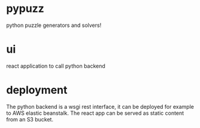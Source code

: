 # pypuzz
python puzzle generators and solvers!

# ui
react application to call python backend

# deployment

The python backend is a wsgi rest interface, it can be deployed for example to AWS elastic beanstalk.  The react app can be served as static content from an S3 bucket. 
